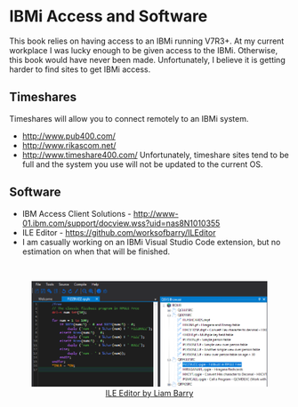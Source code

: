 # IBMi Access and Software

This book relies on having access to an IBMi running V7R3+. 
At my current workplace I was lucky enough to be given access to the IBMi. Otherwise, this book would have never been made.
Unfortunately, I believe it is getting harder to find sites to get IBMi access.


## Timeshares
Timeshares will allow you to connect remotely to an IBMi system.
* http://www.pub400.com/
* http://www.rikascom.net/
* http://www.timeshare400.com/
Unfortunately, timeshare sites tend to be full and the system you use will not be updated to the current OS.


## Software
* IBM Access Client Solutions - http://www-01.ibm.com/support/docview.wss?uid=nas8N1010355
* ILE Editor - https://github.com/worksofbarry/ILEditor
* I am casually working on an IBMi Visual Studio Code extension, but no estimation on when that will be finished.


<br>


<figure align="center">
	<img src="./preface/_assets/preface-02.PNG" alt="ILE Editor by Liam Barry" />
	<figcaption align="center">
		<a href="https://github.com/worksofbarry/ILEditor">
			ILE Editor by Liam Barry
		</a>
	</figcaption>
</figure>


